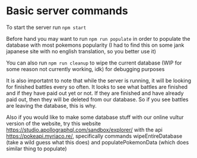 # Basic server commands

To start the server run ```npm start```

Before hand you may want to run ```npm run populate``` in order to populate the database with most pokemons popularity (I had to find this on some jank japanese site with no english translation, so you better use it)

You can also run ```npm run cleanup``` to wipe the current database (WIP for some reason not currently working, idk) for debugging purposes

It is also importatnt to note that while the server is running, it will be looking for finished battles every so often. It looks to see what battles are finished 
and if they have paid out yet or not. If they are finished and have already paid out, then they will be deleted from our database. So if you see battles are leaving 
the database, this is why.

Also if you would like to make some database stuff with our online vultur version of the website, try this website https://studio.apollographql.com/sandbox/explorer/
with the api https://pokeapi.myriaco.re/, specifically commands wipeEntireDatabase (take a wild guess what this does) and populatePokemonData (which does similar thing to 
populate)